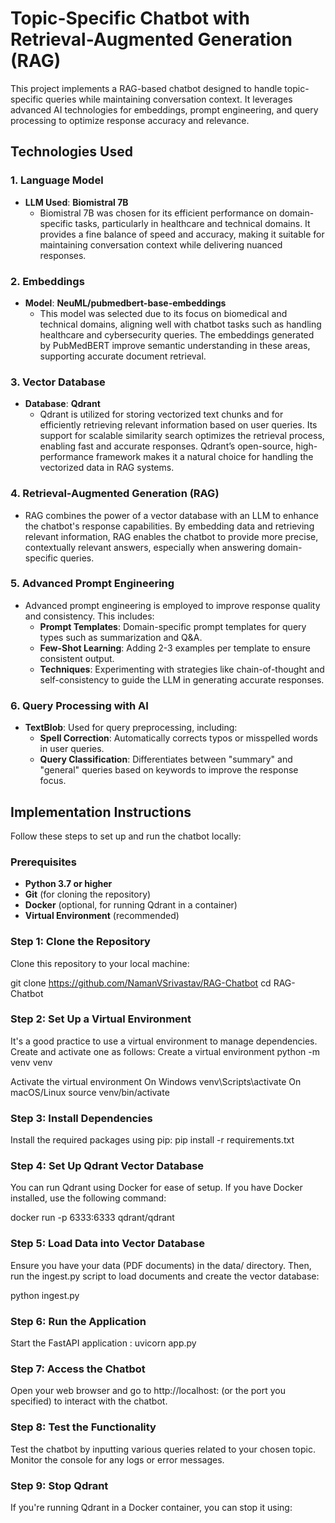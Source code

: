 # Topic-Specific Chatbot with Retrieval-Augmented Generation (RAG)

This project implements a RAG-based chatbot designed to handle topic-specific queries while maintaining conversation context. It leverages advanced AI technologies for embeddings, prompt engineering, and query processing to optimize response accuracy and relevance.

## Technologies Used

### 1. Language Model
- **LLM Used**: **Biomistral 7B**
  - Biomistral 7B was chosen for its efficient performance on domain-specific tasks, particularly in healthcare and technical domains. It provides a fine balance of speed and accuracy, making it suitable for maintaining conversation context while delivering nuanced responses.
  
### 2. Embeddings
- **Model**: **NeuML/pubmedbert-base-embeddings**
  - This model was selected due to its focus on biomedical and technical domains, aligning well with chatbot tasks such as handling healthcare and cybersecurity queries. The embeddings generated by PubMedBERT improve semantic understanding in these areas, supporting accurate document retrieval.

### 3. Vector Database
- **Database**: **Qdrant**
  - Qdrant is utilized for storing vectorized text chunks and for efficiently retrieving relevant information based on user queries. Its support for scalable similarity search optimizes the retrieval process, enabling fast and accurate responses. Qdrant’s open-source, high-performance framework makes it a natural choice for handling the vectorized data in RAG systems.

### 4. Retrieval-Augmented Generation (RAG)
- RAG combines the power of a vector database with an LLM to enhance the chatbot's response capabilities. By embedding data and retrieving relevant information, RAG enables the chatbot to provide more precise, contextually relevant answers, especially when answering domain-specific queries.

### 5. Advanced Prompt Engineering
- Advanced prompt engineering is employed to improve response quality and consistency. This includes:
  - **Prompt Templates**: Domain-specific prompt templates for query types such as summarization and Q&A.
  - **Few-Shot Learning**: Adding 2-3 examples per template to ensure consistent output.
  - **Techniques**: Experimenting with strategies like chain-of-thought and self-consistency to guide the LLM in generating accurate responses.
  
### 6. Query Processing with AI
- **TextBlob**: Used for query preprocessing, including:
  - **Spell Correction**: Automatically corrects typos or misspelled words in user queries.
  - **Query Classification**: Differentiates between "summary" and "general" queries based on keywords to improve the response focus.

## Implementation Instructions

Follow these steps to set up and run the chatbot locally:

### Prerequisites
- **Python 3.7 or higher**
- **Git** (for cloning the repository)
- **Docker** (optional, for running Qdrant in a container)
- **Virtual Environment** (recommended)

### Step 1: Clone the Repository
Clone this repository to your local machine:

git clone https://github.com/NamanVSrivastav/RAG-Chatbot
cd RAG-Chatbot

### Step 2: Set Up a Virtual Environment
It's a good practice to use a virtual environment to manage dependencies. Create and activate one as follows:
Create a virtual environment
python -m venv venv

Activate the virtual environment
On Windows
venv\Scripts\activate
On macOS/Linux
source venv/bin/activate

### Step 3: Install Dependencies
Install the required packages using pip:
pip install -r requirements.txt

### Step 4: Set Up Qdrant Vector Database
You can run Qdrant using Docker for ease of setup. If you have Docker installed, use the following command:

docker run -p 6333:6333 qdrant/qdrant

### Step 5: Load Data into Vector Database
Ensure you have your data (PDF documents) in the data/ directory. Then, run the ingest.py script to load documents and create the vector database:

python ingest.py

### Step 6: Run the Application
Start the FastAPI application :
uvicorn app.py

### Step 7: Access the Chatbot
Open your web browser and go to http://localhost: (or the port you specified) to interact with the chatbot.

### Step 8: Test the Functionality
Test the chatbot by inputting various queries related to your chosen topic. Monitor the console for any logs or error messages.

### Step 9: Stop Qdrant
If you're running Qdrant in a Docker container, you can stop it using:






